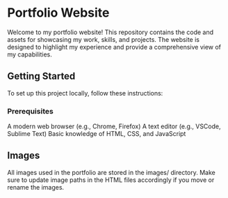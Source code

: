 # Portfolio Website
Welcome to my portfolio website! This repository contains the code and assets for showcasing my work, skills, and projects. The website is designed to highlight my experience and provide a comprehensive view of my capabilities.

## Getting Started
To set up this project locally, follow these instructions:

### Prerequisites
A modern web browser (e.g., Chrome, Firefox)
A text editor (e.g., VSCode, Sublime Text)
Basic knowledge of HTML, CSS, and JavaScript

## Images
All images used in the portfolio are stored in the images/ directory. Make sure to update image paths in the HTML files accordingly if you move or rename the images.
